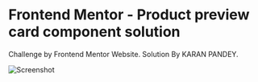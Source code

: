 # Frontend Mentor - Product preview card component solution

Challenge by Frontend Mentor Website.
Solution By KARAN PANDEY.

![Screenshot](https://github.com/03Karan30/QR-Code-Frontend-Mentor-Challenge/assets/121372216/57520b73-23f9-440c-9437-2ce97e9a07c4)

